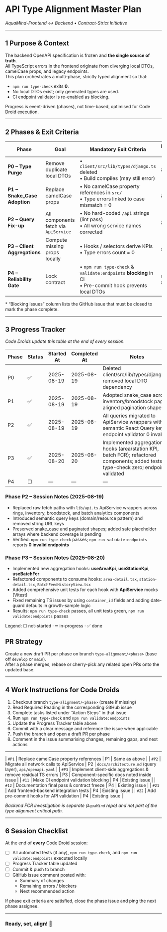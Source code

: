 # API Type Alignment Master Plan  
_AquaMind-Frontend ↔ Backend • Contract-Strict Initiative_  

---

## 1 Purpose & Context  
The backend OpenAPI specification is frozen and **the single source of truth**.  
All TypeScript errors in the frontend originate from diverging local DTOs, camelCase props, and legacy endpoints.  
This plan orchestrates a multi-phase, strictly typed alignment so that:

* `npm run type-check` exits **0**.  
* No local DTOs exist; only generated types are used.  
* CI endpoint validator is re-enabled as blocking.  

Progress is event-driven (phases), not time-based, optimised for Code Droid execution.

---

## 2 Phases & Exit Criteria  

| Phase | Goal | Mandatory Exit Criteria | Blocking Issues* |
|-------|------|-------------------------|------------------|
| **P0 – Type Purge** | Remove duplicate local DTOs | • `client/src/lib/types/django.ts` deleted  <br>• Build compiles (may still error) | #P0 |
| **P1 – Snake_Case Adoption** | Replace camelCase props | • No camelCase property references in `src/`  <br>• Type errors linked to case mismatch = 0 | #P1 |
| **P2 – Query Fix-up** | All components fetch via `ApiService` | • No hard-coded `/api` strings (lint pass)  <br>• All wrong service names corrected | #P2 |
| **P3 – Client Aggregations** | Compute missing props locally | • Hooks / selectors derive KPIs  <br>• Type errors count = 0 | #P3 |
| **P4 – Reliability Gate** | Lock contract | • `npm run type-check` & `validate:endpoints` **blocking** in CI  <br>• Pre-commit hook prevents local DTOs | #11 #12 #21 #22 |

\* “Blocking Issues” column lists the GitHub issue that must be closed to mark the phase complete.

---

## 3 Progress Tracker  

_Code Droids update this table at the end of every session._

| Phase | Status | Started At | Completed At | Notes |
|-------|--------|-----------|--------------|-------|
| P0 | ✅ | 2025-08-19 | 2025-08-19 | Deleted client/src/lib/types/django.ts; removed local DTO dependency |
| P1 | ✅ | 2025-08-19 | 2025-08-19 | Adopted snake_case across inventory/broodstock pages; aligned pagination shapes |
| P2 | ✅ | 2025-08-19 | 2025-08-19 | All queries migrated to ApiService wrappers with semantic React Query keys; endpoint validator 0 invalid |
| P3 | ✅ | 2025-08-20 | 2025-08-20 | Implemented aggregation hooks (area/station KPI, batch FCR); refactored components; added tests; type-check zero; endpoints validated |
| P4 | ☐ | — | — | — |

### Phase P2 – Session Notes (2025-08-19)
- Replaced raw fetch paths with `lib/api.ts` ApiService wrappers across rings, inventory, broodstock, and batch analytics components  
- Introduced semantic query keys (domain/resource pattern) and removed string URL keys  
- Preserved snake_case and paginated shapes; added safe placeholder arrays where backend coverage is pending  
- Verified: `npm run type-check` passes; `npm run validate:endpoints` reports **0 invalid endpoints**

### Phase P3 – Session Notes (2025-08-20)
- Implemented new aggregation hooks: **useAreaKpi**, **useStationKpi**, **useBatchFcr**  
- Refactored components to consume hooks: `area-detail.tsx`, `station-detail.tsx`, `BatchFeedHistoryView.tsx`  
- Added comprehensive unit tests for each hook with **ApiService** mocks (Vitest)  
- Fixed remaining TS issues by using `container_id` fields and adding date-guard defaults in growth-sample logic  
- Results: `npm run type-check` passes, all unit tests green, `npm run validate:endpoints` passes  

Legend: ☐ not-started · ➖ in-progress · ✅ done

## PR Strategy

Create a new draft PR per phase on branch `type-alignment/<phase>` (base off `develop` or `main`).  
After a phase merges, rebase or cherry-pick any related open PRs onto the updated base.

---

## 4 Work Instructions for Code Droids

1. Checkout branch `type-alignment/<phase>` (create if missing)  
2. Read Required Reading in the corresponding GitHub issue  
3. Complete tasks listed under “Action Steps” in that issue  
4. Run `npm run type-check` and `npm run validate:endpoints`  
5. Update the Progress Tracker table above  
6. Commit with a clear message and reference the issue when applicable  
7. Push the branch and open a draft PR per phase  
8. Comment in the issue summarising changes, remaining gaps, and next actions

---


| `#P1` | Replace camelCase property references | P1 | Same as above |
| `#P2` | Migrate all network calls to ApiService | P2 | `docs/architecture.md` (query layer), `api/openapi.yaml` |
| `#P3` | Implement client-side aggregations & remove residual TS errors | P3 | Component-specific docs noted inside issue |
| `#11` | Make CI endpoint validation blocking | P4 | Existing issue |
| `#12` | Documentation final pass & contract freeze | P4 | Existing issue |
| `#21` | Add frontend-backend integration tests | P4 | Existing issue |
| `#22` | Add pre-commit hooks for API validation | P4 | Existing issue |

_Backend FCR investigation is separate (`AquaMind` repo) and not part of the type alignment critical path._

---

## 6 Session Checklist  

At the end of **every** Code Droid session:

- [ ] All automated tests (if any), `npm run type-check`, and `npm run validate:endpoints` executed locally  
- [ ] Progress Tracker table updated  
- [ ] Commit & push to branch  
- [ ] GitHub issue comment posted with:  
  - Summary of changes  
  - Remaining errors / blockers  
  - Next recommended action  

If phase exit criteria are satisfied, close the phase issue and ping the next phase assignee.

---

### Ready, set, align! 🚀
